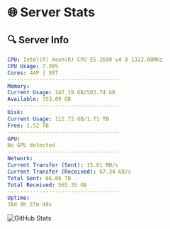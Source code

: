 # 🌐 Server Stats
## 🔍 Server Info
```yaml
CPU: Intel(R) Xeon(R) CPU E5-2699 v4 @ 1322.08MHz
CPU Usage: 7.30%
Cores: 44P | 88T
-----------------------------------
Memory:
Current Usage: 147.19 GB/503.74 GB
Available: 353.09 GB
-----------------------------------
Disk:
Current Usage: 112.72 GB/1.71 TB
Free: 1.52 TB
-----------------------------------
GPU:
No GPU detected
-----------------------------------
Network:
Current Transfer (Sent): 15.01 MB/s
Current Transfer (Received): 67.34 KB/s
Total Sent: 66.06 TB
Total Received: 565.35 GB
-----------------------------------
Uptime:
38d 9h 27m 49s
```
![GitHub Stats](https://img.shields.io/badge/Updated-2025-04-15_06:50:38-blue)